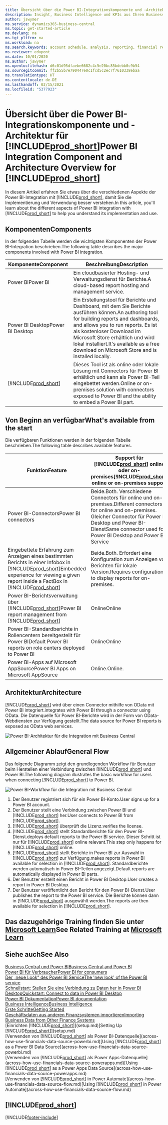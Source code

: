 ```yaml
---
title: Übersicht über die Power BI-Integrationskomponente und -Architektur für Business Central | Microsoft Docs
description: Insight, Business Intelligence und KPIs aus Ihren Business Central Daten einfach beziehen mit der Business Central Anwendung für Power BI.
author: jswymer
ms.service: dynamics365-business-central
ms.topic: get-started-article
ms.devlang: na
ms.tgt_pltfrm: na
ms.workload: na
ms.search.keywords: account schedule, analysis, reporting, financial report, business intelligence, KPI
ms.reviewer: edupont
ms.date: 10/01/2020
ms.author: jswymer
ms.openlocfilehash: d6c01d95dfaebe6682c4c5e20bc85bdebb0c9b54
ms.sourcegitcommit: ff2b55b7e790447e0c1fcd5c2ec7f7610338ebaa
ms.translationtype: HT
ms.contentlocale: de-DE
ms.lasthandoff: 02/15/2021
ms.locfileid: "5377923"
---
```

# <a name="power-bi-integration-component-and-architecture-overview-for-prod_short"></a><span data-ttu-id="e0195-103">Übersicht über die Power BI-Integrationskomponente und -Architektur für [!INCLUDE[prod_short](includes/prod_short.md)]</span><span class="sxs-lookup"><span data-stu-id="e0195-103">Power BI Integration Component and Architecture Overview for [!INCLUDE[prod_short](includes/prod_short.md)]</span></span>

<span data-ttu-id="e0195-104">In diesem Artikel erfahren Sie etwas über die verschiedenen Aspekte der Power BI-Integration mit [!INCLUDE[prod_short](includes/prod_short.md)], damit Sie die Implementierung und Verwendung besser verstehen.</span><span class="sxs-lookup"><span data-stu-id="e0195-104">In this article, you'll learn about the different aspects of Power BI integration with [!INCLUDE[prod_short](includes/prod_short.md)] to help you understand its implementation and use.</span></span>

## <a name="components"></a><span data-ttu-id="e0195-105">Komponenten</span><span class="sxs-lookup"><span data-stu-id="e0195-105">Components</span></span>

<span data-ttu-id="e0195-106">In der folgenden Tabelle werden die wichtigsten Komponenten der Power BI-Integration beschrieben.</span><span class="sxs-lookup"><span data-stu-id="e0195-106">The following table describes the major components involved with Power BI integration.</span></span>

|<span data-ttu-id="e0195-107">Komponente</span><span class="sxs-lookup"><span data-stu-id="e0195-107">Component</span></span>|<span data-ttu-id="e0195-108">Beschreibung</span><span class="sxs-lookup"><span data-stu-id="e0195-108">Description</span></span>|
|---------|-----------|
|<span data-ttu-id="e0195-109">Power BI</span><span class="sxs-lookup"><span data-stu-id="e0195-109">Power BI</span></span>|<span data-ttu-id="e0195-110">Ein cloudbasierter Hosting- und Verwaltungsdienst für Berichte.</span><span class="sxs-lookup"><span data-stu-id="e0195-110">A cloud-based report hosting and management service.</span></span>|
|<span data-ttu-id="e0195-111">Power BI Desktop</span><span class="sxs-lookup"><span data-stu-id="e0195-111">Power BI Desktop</span></span>|<span data-ttu-id="e0195-112">Ein Erstellungstool für Berichte und Dashboard, mit dem Sie Berichte ausführen können.</span><span class="sxs-lookup"><span data-stu-id="e0195-112">An authoring tool for building reports and dashboards, and allows you to run reports.</span></span> <span data-ttu-id="e0195-113">Es ist als kostenloser Download im Microsoft Store erhältlich und wird lokal installiert.</span><span class="sxs-lookup"><span data-stu-id="e0195-113">It's available as a free download on Microsoft Store and is installed locally.</span></span>|
|[!INCLUDE[prod_short](includes/prod_short.md)]|<span data-ttu-id="e0195-114">Dieses Tool ist als online oder lokale Lösung mit Connectors für Power BI erhältlich und kann als Power BI-Teil eingebettet werden.</span><span class="sxs-lookup"><span data-stu-id="e0195-114">Online or on-premises solution with connectors exposed to Power BI and the ability to embed a Power BI part.</span></span>|

## <a name="whats-available-from-the-start"></a><span data-ttu-id="e0195-115">Von Beginn an verfügbar</span><span class="sxs-lookup"><span data-stu-id="e0195-115">What's available from the start</span></span>

<span data-ttu-id="e0195-116">Die verfügbaren Funktionen werden in der folgenden Tabelle beschrieben.</span><span class="sxs-lookup"><span data-stu-id="e0195-116">The following table describes available features.</span></span>

|<span data-ttu-id="e0195-117">Funktion</span><span class="sxs-lookup"><span data-stu-id="e0195-117">Feature</span></span>|<span data-ttu-id="e0195-118">Support für [!INCLUDE[prod_short](includes/prod_short.md)] online oder on-premises</span><span class="sxs-lookup"><span data-stu-id="e0195-118">[!INCLUDE[prod_short](includes/prod_short.md)] online or on-premises support</span></span>|
|-------|---------------------|
|<span data-ttu-id="e0195-119">Power BI-Connectors</span><span class="sxs-lookup"><span data-stu-id="e0195-119">Power BI connectors</span></span>|<span data-ttu-id="e0195-120">Beide.</span><span class="sxs-lookup"><span data-stu-id="e0195-120">Both.</span></span> <span data-ttu-id="e0195-121">Verschiedene Connectors für online und on-premises.</span><span class="sxs-lookup"><span data-stu-id="e0195-121">Different connectors for online and on-premises.</span></span> <span data-ttu-id="e0195-122">Gleicher Connector für Power BI Desktop und Power BI-Dienst</span><span class="sxs-lookup"><span data-stu-id="e0195-122">Same connector used for Power BI Desktop and Power BI Service</span></span> |
|<span data-ttu-id="e0195-123">Eingebettete Erfahrung zum Anzeigen eines bestimmten Berichts in einer Infobox in [!INCLUDE[prod_short](includes/prod_short.md)]</span><span class="sxs-lookup"><span data-stu-id="e0195-123">Embedded experience for viewing a given report inside a FactBox in [!INCLUDE[prod_short](includes/prod_short.md)]</span></span>|<span data-ttu-id="e0195-124">Beide.</span><span class="sxs-lookup"><span data-stu-id="e0195-124">Both.</span></span> <span data-ttu-id="e0195-125">Erfordert eine Konfiguration zum Anzeigen von Berichten für lokale Version.</span><span class="sxs-lookup"><span data-stu-id="e0195-125">Requires configuration to display reports for on-premises.</span></span>|
|<span data-ttu-id="e0195-126">Power BI-Berichtsverwaltung über [!INCLUDE[prod_short](includes/prod_short.md)]</span><span class="sxs-lookup"><span data-stu-id="e0195-126">Power BI report management from [!INCLUDE[prod_short](includes/prod_short.md)]</span></span>|<span data-ttu-id="e0195-127">Online</span><span class="sxs-lookup"><span data-stu-id="e0195-127">Online</span></span>|
|<span data-ttu-id="e0195-128">Power BI-Standardberichte in Rollencentern bereitgestellt für Power BI</span><span class="sxs-lookup"><span data-stu-id="e0195-128">Default Power BI reports on role centers deployed to Power BI</span></span>|<span data-ttu-id="e0195-129">Online</span><span class="sxs-lookup"><span data-stu-id="e0195-129">Online</span></span>|
|<span data-ttu-id="e0195-130">Power BI-Apps auf Microsoft AppSource</span><span class="sxs-lookup"><span data-stu-id="e0195-130">Power BI Apps on Microsoft AppSource</span></span>|<span data-ttu-id="e0195-131">Online.</span><span class="sxs-lookup"><span data-stu-id="e0195-131">Online.</span></span>|

## <a name="architecture"></a><span data-ttu-id="e0195-132">Architektur</span><span class="sxs-lookup"><span data-stu-id="e0195-132">Architecture</span></span>

[!INCLUDE[prod_short](includes/prod_short.md)] <span data-ttu-id="e0195-133">wird über einen Connector mithilfe von OData mit Power BI integriert.</span><span class="sxs-lookup"><span data-stu-id="e0195-133">integrates with Power BI through a connector using OData.</span></span> <span data-ttu-id="e0195-134">Die Datenquelle für Power BI-Berichte wird in der Form von OData-Webdiensten zur Verfügung gestellt.</span><span class="sxs-lookup"><span data-stu-id="e0195-134">The data source for Power BI reports is exposed as OData web services.</span></span>

![Power BI-Architektur für die Integration mit Business Central](./media/power-bi-architecture.png)

## <a name="general-flow"></a><span data-ttu-id="e0195-136">Allgemeiner Ablauf</span><span class="sxs-lookup"><span data-stu-id="e0195-136">General Flow</span></span>

<span data-ttu-id="e0195-137">Das folgende Diagramm zeigt den grundlegenden Workflow für Benutzer beim Herstellen einer Verbindung zwischen [!INCLUDE[prod_short](includes/prod_short.md)] und Power BI.</span><span class="sxs-lookup"><span data-stu-id="e0195-137">The following diagram illustrates the basic workflow for users when connecting [!INCLUDE[prod_short](includes/prod_short.md)] to Power BI.</span></span>

![Power BI-Workflow für die Integration mit Business Central](./media/power-bi-flow.png)

1. <span data-ttu-id="e0195-139">Der Benutzer registriert sich für ein Power BI-Konto.</span><span class="sxs-lookup"><span data-stu-id="e0195-139">User signs up for a Power BI account.</span></span>
2. <span data-ttu-id="e0195-140">Der Benutzer stellt eine Verbindung zwischen Power BI und [!INCLUDE[prod_short](includes/prod_short.md)] her.</span><span class="sxs-lookup"><span data-stu-id="e0195-140">User connects to Power BI from [!INCLUDE[prod_short](includes/prod_short.md)].</span></span>
3. [!INCLUDE[prod_short](includes/prod_short.md)] <span data-ttu-id="e0195-141">überprüft die Lizenz.</span><span class="sxs-lookup"><span data-stu-id="e0195-141">verifies the license.</span></span>
4. [!INCLUDE[prod_short](includes/prod_short.md)] <span data-ttu-id="e0195-142">stellt Standardberichte für den Power BI-Dienst.</span><span class="sxs-lookup"><span data-stu-id="e0195-142">deploys default reports to the Power BI service.</span></span> <span data-ttu-id="e0195-143">Dieser Schritt ist nur für [!INCLUDE[prod_short](includes/prod_short.md)] online relevant.</span><span class="sxs-lookup"><span data-stu-id="e0195-143">This step only happens for [!INCLUDE[prod_short](includes/prod_short.md)] online.</span></span>
5. [!INCLUDE[prod_short](includes/prod_short.md)] <span data-ttu-id="e0195-144">stellt Berichte in Power BI zur Auswahl in [!INCLUDE[prod_short](includes/prod_short.md)] zur Verfügung.</span><span class="sxs-lookup"><span data-stu-id="e0195-144">makes reports in Power BI available for selection in [!INCLUDE[prod_short](includes/prod_short.md)].</span></span> <span data-ttu-id="e0195-145">Standardberichte werden automatisch in Power BI-Teilen angezeigt.</span><span class="sxs-lookup"><span data-stu-id="e0195-145">Default reports are automatically displayed in Power BI parts.</span></span>
6. <span data-ttu-id="e0195-146">Der Benutzer erstellt einen Bericht in Power BI Desktop.</span><span class="sxs-lookup"><span data-stu-id="e0195-146">User creates a report in Power BI Desktop.</span></span>
7. <span data-ttu-id="e0195-147">Der Benutzer veröffentlicht den Bericht für den Power BI-Dienst.</span><span class="sxs-lookup"><span data-stu-id="e0195-147">User publishes the report to the Power BI service.</span></span> <span data-ttu-id="e0195-148">Die Berichte können dann in [!INCLUDE[prod_short](includes/prod_short.md)] ausgewählt werden.</span><span class="sxs-lookup"><span data-stu-id="e0195-148">The reports are then available for selection in [!INCLUDE[prod_short](includes/prod_short.md)].</span></span>

## <a name="see-related-training-at-microsoft-learn"></a><span data-ttu-id="e0195-149">Das dazugehörige Training finden Sie unter [Microsoft Learn](/learn/modules/configure-powerbi-excel-dynamics-365-business-central/index)</span><span class="sxs-lookup"><span data-stu-id="e0195-149">See Related Training at [Microsoft Learn](/learn/modules/configure-powerbi-excel-dynamics-365-business-central/index)</span></span>

## <a name="see-also"></a><span data-ttu-id="e0195-150">Siehe auch</span><span class="sxs-lookup"><span data-stu-id="e0195-150">See Also</span></span>

[<span data-ttu-id="e0195-151">Business Central und Power BI</span><span class="sxs-lookup"><span data-stu-id="e0195-151">Business Central and Power BI</span></span>](admin-powerbi.md)  
[<span data-ttu-id="e0195-152">Power BI für Verbraucher</span><span class="sxs-lookup"><span data-stu-id="e0195-152">Power BI for consumers</span></span>](/power-bi/consumer/end-user-consumer)  
[<span data-ttu-id="e0195-153">Der „neue Look“ des Power BI Service</span><span class="sxs-lookup"><span data-stu-id="e0195-153">The 'new look' of the Power BI service</span></span>](/power-bi/service-new-look)  
[<span data-ttu-id="e0195-154">Schnellstart: Stellen Sie eine Verbindung zu Daten her in Power BI Desktop</span><span class="sxs-lookup"><span data-stu-id="e0195-154">Quickstart: Connect to data in Power BI Desktop</span></span>](/power-bi/desktop-quickstart-connect-to-data)  
[<span data-ttu-id="e0195-155">Power BI Dokumentation</span><span class="sxs-lookup"><span data-stu-id="e0195-155">Power BI documentation</span></span>](/power-bi/)  
[<span data-ttu-id="e0195-156">Business Intelligence</span><span class="sxs-lookup"><span data-stu-id="e0195-156">Business Intelligence</span></span>](bi.md)  
[<span data-ttu-id="e0195-157">Erste Schritte</span><span class="sxs-lookup"><span data-stu-id="e0195-157">Getting Started</span></span>](product-get-started.md)  
[<span data-ttu-id="e0195-158">Geschäftsdaten aus anderen Finanzsystemen importieren</span><span class="sxs-lookup"><span data-stu-id="e0195-158">Importing Business Data from Other Finance Systems</span></span>](across-import-data-configuration-packages.md)  
<span data-ttu-id="e0195-159">[Einrichten [!INCLUDE[prod_short](includes/prod_short.md)]](setup.md)</span><span class="sxs-lookup"><span data-stu-id="e0195-159">[Setting Up [!INCLUDE[prod_short](includes/prod_short.md)]](setup.md)</span></span>  
<span data-ttu-id="e0195-160">[Verwenden von [!INCLUDE[prod_short](includes/prod_short.md)] als Power BI-Datenquelle](across-how-use-financials-data-source-powerbi.md)</span><span class="sxs-lookup"><span data-stu-id="e0195-160">[Using [!INCLUDE[prod_short](includes/prod_short.md)] as a Power BI Data Source](across-how-use-financials-data-source-powerbi.md)</span></span>  
<span data-ttu-id="e0195-161">[Verwenden von [!INCLUDE[prod_short](includes/prod_short.md)] als Power Apps-Datenquelle](across-how-use-financials-data-source-powerapps.md)</span><span class="sxs-lookup"><span data-stu-id="e0195-161">[Using [!INCLUDE[prod_short](includes/prod_short.md)] as a Power Apps Data Source](across-how-use-financials-data-source-powerapps.md)</span></span>  
<span data-ttu-id="e0195-162">[Verwenden von [!INCLUDE[prod_short](includes/prod_short.md)] in Power Automate](across-how-use-financials-data-source-flow.md)</span><span class="sxs-lookup"><span data-stu-id="e0195-162">[Using [!INCLUDE[prod_short](includes/prod_short.md)] in Power Automate](across-how-use-financials-data-source-flow.md)</span></span>  

## [!INCLUDE[prod_short](includes/free_trial_md.md)]  


[!INCLUDE[footer-include](includes/footer-banner.md)]